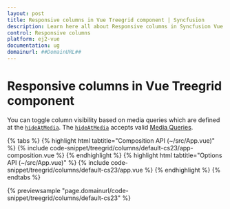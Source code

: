 ```yaml
---
layout: post
title: Responsive columns in Vue Treegrid component | Syncfusion
description: Learn here all about Responsive columns in Syncfusion Vue Treegrid component of Syncfusion Essential JS 2 and more.
control: Responsive columns 
platform: ej2-vue
documentation: ug
domainurl: ##DomainURL##
---
```


# Responsive columns in Vue Treegrid component

You can toggle column visibility based on media queries which are defined
at the [`hideAtMedia`](https://ej2.syncfusion.com/vue/documentation/api/treegrid/column/#hideatmedia).
The [`hideAtMedia`](https://ej2.syncfusion.com/vue/documentation/api/treegrid/column/#hideatmedia) accepts valid
[Media Queries]( http://cssmediaqueries.com/what-are-css-media-queries.html ).

{% tabs %}
{% highlight html tabtitle="Composition API (~/src/App.vue)" %}
{% include code-snippet/treegrid/columns/default-cs23/app-composition.vue %}
{% endhighlight %}
{% highlight html tabtitle="Options API (~/src/App.vue)" %}
{% include code-snippet/treegrid/columns/default-cs23/app.vue %}
{% endhighlight %}
{% endtabs %}
        
{% previewsample "page.domainurl/code-snippet/treegrid/columns/default-cs23" %}